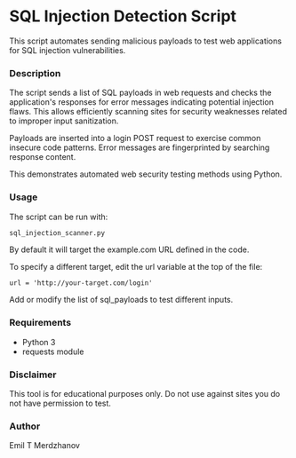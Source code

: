 # SQL Injection Detection Script
This script automates sending malicious payloads to test web applications for SQL injection vulnerabilities.

### Description
The script sends a list of SQL payloads in web requests and checks the application's responses for error messages indicating potential injection flaws. This allows efficiently scanning sites for security weaknesses related to improper input sanitization.

Payloads are inserted into a login POST request to exercise common insecure code patterns. Error messages are fingerprinted by searching response content.

This demonstrates automated web security testing methods using Python.

### Usage
The script can be run with:

```python
sql_injection_scanner.py
```

By default it will target the example.com URL defined in the code.

To specify a different target, edit the url variable at the top of the file:

```
url = 'http://your-target.com/login'
```

Add or modify the list of sql_payloads to test different inputs.

### Requirements
* Python 3
* requests module

### Disclaimer
This tool is for educational purposes only. Do not use against sites you do not have permission to test.

### Author
Emil T Merdzhanov